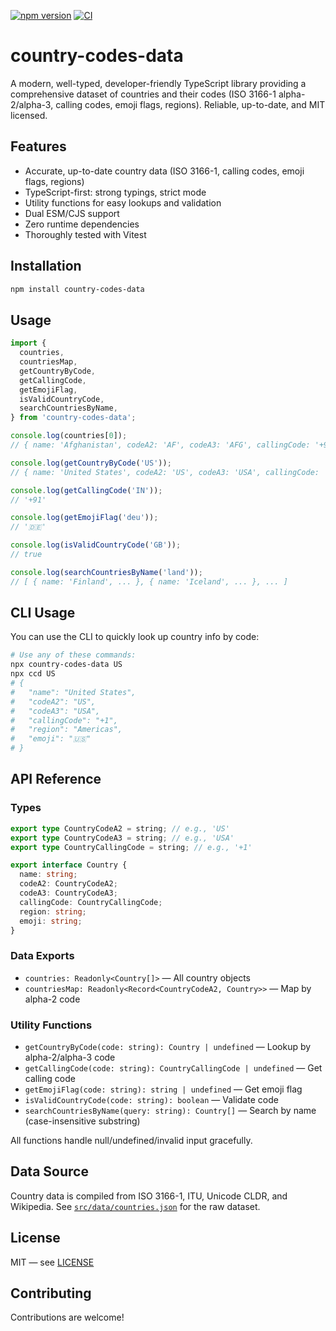 [![npm version](https://img.shields.io/npm/v/country-codes-data.svg)](https://www.npmjs.com/package/country-codes-data)
[![CI](https://github.com/venkatajanapareddy/country-codes-data/actions/workflows/ci.yml/badge.svg)](https://github.com/venkatajanapareddy/country-codes-data/actions)

# country-codes-data

A modern, well-typed, developer-friendly TypeScript library providing a comprehensive dataset of countries and their codes (ISO 3166-1 alpha-2/alpha-3, calling codes, emoji flags, regions). Reliable, up-to-date, and MIT licensed.

## Features

- Accurate, up-to-date country data (ISO 3166-1, calling codes, emoji flags, regions)
- TypeScript-first: strong typings, strict mode
- Utility functions for easy lookups and validation
- Dual ESM/CJS support
- Zero runtime dependencies
- Thoroughly tested with Vitest

## Installation

```sh
npm install country-codes-data
```

## Usage

```ts
import {
  countries,
  countriesMap,
  getCountryByCode,
  getCallingCode,
  getEmojiFlag,
  isValidCountryCode,
  searchCountriesByName,
} from 'country-codes-data';

console.log(countries[0]);
// { name: 'Afghanistan', codeA2: 'AF', codeA3: 'AFG', callingCode: '+93', region: 'Asia', emoji: '🇦🇫' }

console.log(getCountryByCode('US'));
// { name: 'United States', codeA2: 'US', codeA3: 'USA', callingCode: '+1', region: 'Americas', emoji: '🇺🇸' }

console.log(getCallingCode('IN'));
// '+91'

console.log(getEmojiFlag('deu'));
// '🇩🇪'

console.log(isValidCountryCode('GB'));
// true

console.log(searchCountriesByName('land'));
// [ { name: 'Finland', ... }, { name: 'Iceland', ... }, ... ]
```

## CLI Usage

You can use the CLI to quickly look up country info by code:

```sh
# Use any of these commands:
npx country-codes-data US
npx ccd US
# {
#   "name": "United States",
#   "codeA2": "US",
#   "codeA3": "USA",
#   "callingCode": "+1",
#   "region": "Americas",
#   "emoji": "🇺🇸"
# }
```

## API Reference

### Types

```ts
export type CountryCodeA2 = string; // e.g., 'US'
export type CountryCodeA3 = string; // e.g., 'USA'
export type CountryCallingCode = string; // e.g., '+1'

export interface Country {
  name: string;
  codeA2: CountryCodeA2;
  codeA3: CountryCodeA3;
  callingCode: CountryCallingCode;
  region: string;
  emoji: string;
}
```

### Data Exports

- `countries: Readonly<Country[]>` — All country objects
- `countriesMap: Readonly<Record<CountryCodeA2, Country>>` — Map by alpha-2 code

### Utility Functions

- `getCountryByCode(code: string): Country | undefined` — Lookup by alpha-2/alpha-3 code
- `getCallingCode(code: string): CountryCallingCode | undefined` — Get calling code
- `getEmojiFlag(code: string): string | undefined` — Get emoji flag
- `isValidCountryCode(code: string): boolean` — Validate code
- `searchCountriesByName(query: string): Country[]` — Search by name (case-insensitive substring)

All functions handle null/undefined/invalid input gracefully.

## Data Source

Country data is compiled from ISO 3166-1, ITU, Unicode CLDR, and Wikipedia. See [`src/data/countries.json`](src/data/countries.json) for the raw dataset.

## License

MIT — see [LICENSE](LICENSE)

## Contributing

Contributions are welcome!
